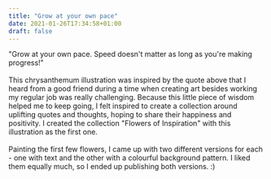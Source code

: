 ```yaml
---
title: "Grow at your own pace"
date: 2021-01-26T17:34:58+01:00
draft: false
---
```


"Grow at your own pace. Speed doesn't matter as long as you're making progress!" 
\
\
This chrysanthemum illustration was inspired by the quote above that I heard from a good friend during a time when creating art besides working my regular job was really challenging. Because this little piece of wisdom helped me to keep going, I felt inspired to create a collection around uplifting quotes and thoughts, hoping to share their happiness and positivity. I created the collection "Flowers of Inspiration" with this illustration as the first one.
\
\
Painting the first few flowers, I came up with two different versions for each - one with text and the other with a colourful background pattern. I liked them equally much, so I ended up publishing both versions. :)